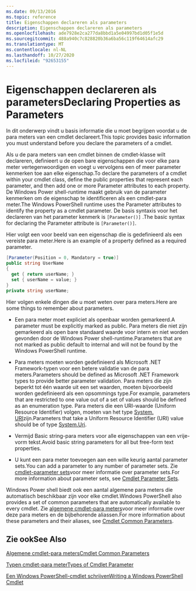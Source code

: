 ```yaml
---
ms.date: 09/13/2016
ms.topic: reference
title: Eigenschappen declareren als parameters
description: Eigenschappen declareren als parameters
ms.openlocfilehash: ade7928e2ca277da8bbd1a5e04997bd1d05f1e5d
ms.sourcegitcommit: 488a940c7c828820b36a6ba56c119f64614afc29
ms.translationtype: MT
ms.contentlocale: nl-NL
ms.lasthandoff: 10/27/2020
ms.locfileid: "92653155"
---
```

# <a name="declaring-properties-as-parameters"></a><span data-ttu-id="9c428-103">Eigenschappen declareren als parameters</span><span class="sxs-lookup"><span data-stu-id="9c428-103">Declaring Properties as Parameters</span></span>

<span data-ttu-id="9c428-104">In dit onderwerp vindt u basis informatie die u moet begrijpen voordat u de para meters van een cmdlet declareert.</span><span class="sxs-lookup"><span data-stu-id="9c428-104">This topic provides basic information you must understand before you declare the parameters of a cmdlet.</span></span>

<span data-ttu-id="9c428-105">Als u de para meters van een cmdlet binnen de cmdlet-klasse wilt declareren, definieert u de open bare eigenschappen die voor elke para meter vertegenwoordigen en voegt u vervolgens een of meer parameter kenmerken toe aan elke eigenschap.</span><span class="sxs-lookup"><span data-stu-id="9c428-105">To declare the parameters of a cmdlet within your cmdlet class, define the public properties that represent each parameter, and then add one or more Parameter attributes to each property.</span></span> <span data-ttu-id="9c428-106">De Windows Power shell-runtime maakt gebruik van de parameter kenmerken om de eigenschap te identificeren als een cmdlet-para meter.</span><span class="sxs-lookup"><span data-stu-id="9c428-106">The Windows PowerShell runtime uses the Parameter attributes to identify the property as a cmdlet parameter.</span></span> <span data-ttu-id="9c428-107">De basis syntaxis voor het declareren van het parameter kenmerk is `[Parameter()]` .</span><span class="sxs-lookup"><span data-stu-id="9c428-107">The basic syntax for declaring the Parameter attribute is `[Parameter()]`.</span></span>

<span data-ttu-id="9c428-108">Hier volgt een voor beeld van een eigenschap die is gedefinieerd als een vereiste para meter.</span><span class="sxs-lookup"><span data-stu-id="9c428-108">Here is an example of a property defined as a required parameter.</span></span>

```csharp
[Parameter(Position = 0, Mandatory = true)]
public string UserName
{
  get { return userName; }
  set { userName = value; }
}
private string userName;
```

<span data-ttu-id="9c428-109">Hier volgen enkele dingen die u moet weten over para meters.</span><span class="sxs-lookup"><span data-stu-id="9c428-109">Here are some things to remember about parameters.</span></span>

- <span data-ttu-id="9c428-110">Een para meter moet expliciet als openbaar worden gemarkeerd.</span><span class="sxs-lookup"><span data-stu-id="9c428-110">A parameter must be explicitly marked as public.</span></span> <span data-ttu-id="9c428-111">Para meters die niet zijn gemarkeerd als open bare standaard waarde voor intern en niet worden gevonden door de Windows Power shell-runtime.</span><span class="sxs-lookup"><span data-stu-id="9c428-111">Parameters that are not marked as public default to internal and will not be found by the Windows PowerShell runtime.</span></span>

- <span data-ttu-id="9c428-112">Para meters moeten worden gedefinieerd als Microsoft .NET Framework-typen voor een betere validatie van de para meters.</span><span class="sxs-lookup"><span data-stu-id="9c428-112">Parameters should be defined as Microsoft .NET Framework types to provide better parameter validation.</span></span> <span data-ttu-id="9c428-113">Para meters die zijn beperkt tot één waarde uit een set waarden, moeten bijvoorbeeld worden gedefinieerd als een opsommings type.</span><span class="sxs-lookup"><span data-stu-id="9c428-113">For example, parameters that are restricted to one value out of a set of values should be defined as an enumeration type.</span></span> <span data-ttu-id="9c428-114">Para meters die een URI-waarde (Uniform Resource Identifier) volgen, moeten van het type [System. URI](/dotnet/api/System.Uri)zijn.</span><span class="sxs-lookup"><span data-stu-id="9c428-114">Parameters that take a Uniform Resource Identifier (URI) value should be of type [System.Uri](/dotnet/api/System.Uri).</span></span>

- <span data-ttu-id="9c428-115">Vermijd Basic string-para meters voor alle eigenschappen van een vrije-vorm tekst.</span><span class="sxs-lookup"><span data-stu-id="9c428-115">Avoid basic string parameters for all but free-form text properties.</span></span>

- <span data-ttu-id="9c428-116">U kunt een para meter toevoegen aan een wille keurig aantal parameter sets.</span><span class="sxs-lookup"><span data-stu-id="9c428-116">You can add a parameter to any number of parameter sets.</span></span> <span data-ttu-id="9c428-117">Zie [cmdlet-parameter sets](./cmdlet-parameter-sets.md)voor meer informatie over parameter sets.</span><span class="sxs-lookup"><span data-stu-id="9c428-117">For more information about parameter sets, see [Cmdlet Parameter Sets](./cmdlet-parameter-sets.md).</span></span>

<span data-ttu-id="9c428-118">Windows Power shell biedt ook een aantal algemene para meters die automatisch beschikbaar zijn voor elke cmdlet.</span><span class="sxs-lookup"><span data-stu-id="9c428-118">Windows PowerShell also provides a set of common parameters that are automatically available to every cmdlet.</span></span> <span data-ttu-id="9c428-119">Zie [algemene cmdlet-para meters](./common-parameter-names.md)voor meer informatie over deze para meters en de bijbehorende aliassen.</span><span class="sxs-lookup"><span data-stu-id="9c428-119">For more information about these parameters and their aliases, see [Cmdlet Common Parameters](./common-parameter-names.md).</span></span>

## <a name="see-also"></a><span data-ttu-id="9c428-120">Zie ook</span><span class="sxs-lookup"><span data-stu-id="9c428-120">See Also</span></span>

[<span data-ttu-id="9c428-121">Algemene cmdlet-para meters</span><span class="sxs-lookup"><span data-stu-id="9c428-121">Cmdlet Common Parameters</span></span>](./common-parameter-names.md)

[<span data-ttu-id="9c428-122">Typen cmdlet-para meter</span><span class="sxs-lookup"><span data-stu-id="9c428-122">Types of Cmdlet Parameter</span></span>](./types-of-cmdlet-parameters.md)

[<span data-ttu-id="9c428-123">Een Windows PowerShell-cmdlet schrijven</span><span class="sxs-lookup"><span data-stu-id="9c428-123">Writing a Windows PowerShell Cmdlet</span></span>](./writing-a-windows-powershell-cmdlet.md)
